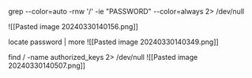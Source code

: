 grep --color=auto -rnw '/' -ie "PASSWORD" --color=always 2> /dev/null

![[Pasted image 20240330140156.png]]

locate password | more
![[Pasted image 20240330140349.png]]

find / -name authorized_keys 2> /dev/null
![[Pasted image 20240330140507.png]]